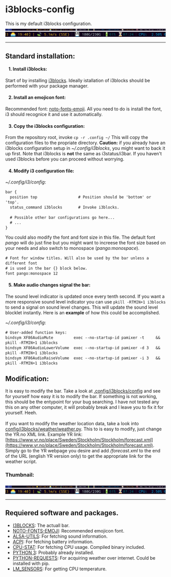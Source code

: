 # i3blocks-config
This is my default i3blocks configuration.
![Thumbnail1](resources/i3blocks-thumbnail-5.png) 
<br/>
![Thumbnail2](resources/i3blocks-thumbnail-6.png)
***

<h2> Standard installation: </h2>

<h4> &nbsp;&nbsp; 1. Install i3blocks: </h4>

Start of by installing [i3blocks](https://www.archlinux.org/packages/community/x86_64/i3blocks/). Ideally istallation of i3blocks should be performed with your package manager.

<h4> &nbsp;&nbsp; 2. Install an emojicon font: </h4>

Recommended font: [noto-fonts-emoji](https://www.archlinux.org/packages/extra/any/noto-fonts-emoji/). All you need to do is install the font, i3 should recognice it and use it automatically.

<h4> &nbsp;&nbsp; 3. Copy the i3blocks configuration: </h4>

From the repository root, invoke `cp -r .config ~/` This will copy the configuration files to the propriate directory. __Caution:__ if you already have an i3blocks configuration setup in *~/.config/i3blocks*, you might want to back it up first. Note that i3blocks is __not__ the same as i3status/i3bar. If you haven't used i3blocks before you can proceed without worrying.

<h4> &nbsp;&nbsp; 4. Modify i3 configuration file: </h4>

*~/.config/i3/config*:
```
bar {
  position top                  # Position should be 'bottom' or 'top'.
  status_command i3blocks       # Invoke i3blocks.
  
  # Possible other bar configurations go here...
  # ...
}
```
You could also modify the font and font size in this file. The default font *pango* will do just fine but you might want to increese the font size based on your needs and also switch to monospace (*pango:monospace*).
```
# Font for window titles. Will also be used by the bar unless a different font
# is used in the bar {} block below.
font pango:monospace 12
```

<h4> &nbsp;&nbsp; 5. Make audio changes signal the bar: </h4>

The sound level indicator is updated once every tenth second. If you want a more responsive sound level indicator you can use `pkill -RTMIN+1 i3blocks` to send a signal on sound level changes. This will update the sound level blocklet instantly. Here is an __example__ of how this could be accomplished.

*~/.config/i3/config*:
```
# User-added function keys:
bindsym XF86AudioMute         exec --no-startup-id pamixer -t     && pkill -RTMIN+1 i3blocks
bindsym XF86AudioLowerVolume  exec --no-startup-id pamixer -d 3   && pkill -RTMIN+1 i3blocks
bindsym XF86AudioRaiseVolume  exec --no-startup-id pamixer -i 3   && pkill -RTMIN+1 i3blocks
```

<h2> Modification: </h2>

It is easy to modify the bar. Take a look at [.config/i3blocks/config](https://github.com/miklhh/i3blocks-config/blob/master/.config/i3blocks/config) and see for yourself how easy it is to modify the bar. If something is not working, this should be the 
entypoint for your bug searching. I have not tested any this on any other computer, it will probably break
and I leave you to fix it for yourself. Heeh.
<br/> <br/>
If you want to modify the weather location data, take a look into [config/i3blocks/weather/weather.py](.config/i3blocks/weather/weather.py).
This to is easy to modify, just change the YR.no XML link. Example YR link: [https://www.yr.no/place/Sweden/Stockholm/Stockholm/forecast.xml](https://www.yr.no/place/Sweden/Stockholm/Stockholm/forecast.xml). Simply go to the YR webpage you desire and add */forecast.xml* to the end of the URL (english YR version only) to get the appropriate link for the weather script.


<h3>Thumbnail:</h3>

![Thumbnail1](resources/i3blocks-thumbnail-5.png) 
<br/>
![Thumbnail2](resources/i3blocks-thumbnail-6.png)
***

<h2>Requiered software and packages.</h2>

* [I3BLOCKS](https://www.archlinux.org/packages/community/x86_64/i3blocks/): The actuall bar.
* [NOTO-FONTS-EMOJI](https://www.archlinux.org/packages/extra/any/noto-fonts-emoji/): Recommended emojicon font.
* [ALSA-UTILS](https://www.archlinux.org/packages/extra/x86_64/alsa-utils/): For fetching sound information.
* [ACPI](https://www.archlinux.org/packages/community/x86_64/acpi/): For fetching battery information.
* [CPU-STAT](https://github.com/vivaladav/cpu-stat): For fetching CPU usage. Compiled binary included.
* [PYTHON 3](https://www.archlinux.org/packages/extra/x86_64/python/): Probably already installed.
* [PYTHON-REQUESTS](https://www.archlinux.org/packages/extra/any/python-requests/): For acquiring weather over internet. Could be installed with pip.
* [LM_SENSORS](https://www.archlinux.org/packages/extra/x86_64/lm_sensors/): For getting CPU temperature.

